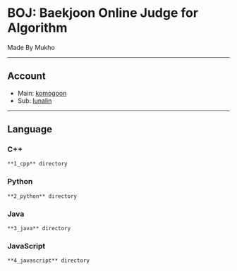 # BOJ: Baekjoon Online Judge for Algorithm

Made By Mukho

---

## Account

- Main: [komogoon](https://www.acmicpc.net/user/komogoon)
- Sub: [lunalin](https://www.acmicpc.net/user/lunalin)

---

## Language

### C++

    **1_cpp** directory

### Python

    **2_python** directory

### Java

    **3_java** directory

### JavaScript

    **4_javascript** directory
